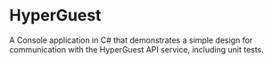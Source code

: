 # HyperGuest
A Console application in C# that demonstrates a simple design for communication with the HyperGuest API service, including unit tests.
